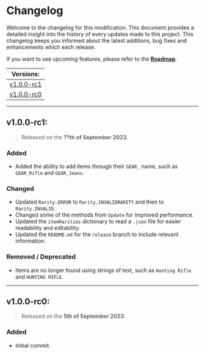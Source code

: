 # Changelog

Welcome to the changelog for this modification. This document provides a detailed insight into the history of every updates made to this project. This changelog keeps you informed about the latest additions, bug fixes and enhancements which each release.

If you want to see upcoming features, please refer to the [**Roadmap**]().

| Versions: |
| - |
| [v1.0.0-rc1](#v100-rc1) |
| [v1.0.0-rc0](#v100-rc0) |

---

## v1.0.0-rc1:

> Released on the **??th of September 2023**.

### Added
- Added the ability to add items through their `GEAR_` name, such as `GEAR_Rifle` and `GEAR_Jeans`.

### Changed
- Updated `Rarity.ERROR` to `Rarity.INVALIDRARITY` and then to `Rarity.INVALID`.
- Changed some of the methods from `Update` for improved performance.
- Updated the `itemRarities` dictionary to read a `.json` file for easier readability and editability.
- Updated the `README.md` for the `release` branch to include relevant information.

### Removed / Deprecated
- Items are no longer found using strings of text, such as `Hunting Rifle` and `HUNTING RIFLE`.

---

## v1.0.0-rc0:

> Released on the **5th of September 2023**.

### Added
- Initial commit.
